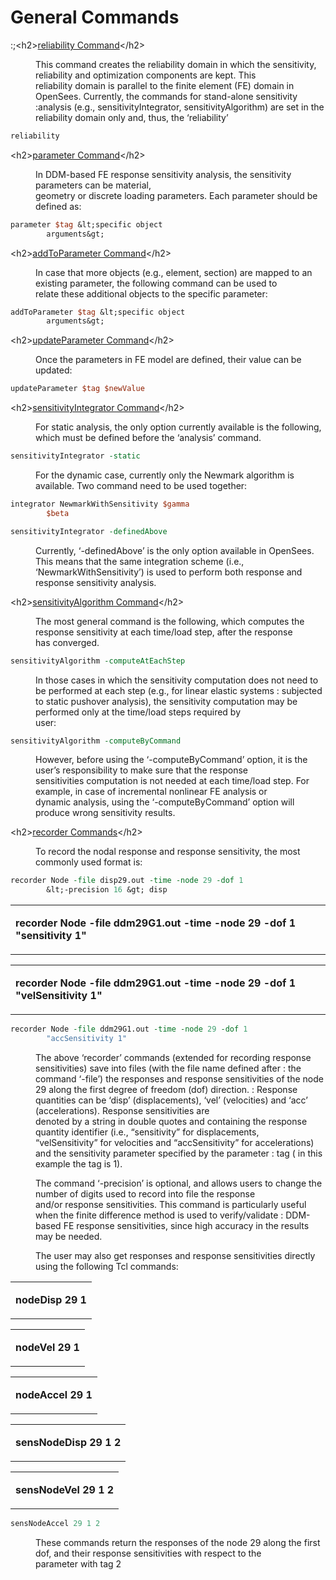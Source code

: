 # General Commands

<p>:;&lt;h2&gt;<a href="reliability_Command"
title="wikilink">reliability Command</a>&lt;/h2&gt;</p>
<dl>
<dt></dt>
<dd>
This command creates the reliability domain in which the sensitivity,
reliability and optimization components are kept. This
</dd>
<dd>
reliability domain is parallel to the finite element (FE) domain in
OpenSees. Currently, the commands for stand-alone sensitivity :analysis
(e.g., sensitivityIntegrator, sensitivityAlgorithm) are set in the
reliability domain only and, thus, the ‘reliability’
</dd>
</dl>

```tcl
reliability
```
<p>&lt;h2&gt;<a href="parameter_Command" title="wikilink">parameter
Command</a>&lt;/h2&gt;</p>
<dl>
<dt></dt>
<dd>
In DDM-based FE response sensitivity analysis, the sensitivity
parameters can be material,
</dd>
<dd>
geometry or discrete loading parameters. Each parameter should be
defined as:
</dd>
</dl>

```tcl
parameter $tag &lt;specific object
        arguments&gt;
```
<p>&lt;h2&gt;<a href="addToParameter_Command"
title="wikilink">addToParameter Command</a>&lt;/h2&gt;</p>
<dl>
<dt></dt>
<dd>
In case that more objects (e.g., element, section) are mapped to an
existing parameter, the following command can be used to
</dd>
<dd>
relate these additional objects to the specific parameter:
</dd>
</dl>

```tcl
addToParameter $tag &lt;specific object
        arguments&gt;
```
<p>&lt;h2&gt;<a href="updateParameter_Command"
title="wikilink">updateParameter Command</a>&lt;/h2&gt;</p>
<dl>
<dt></dt>
<dd>
Once the parameters in FE model are defined, their value can be updated:
</dd>
</dl>

```tcl
updateParameter $tag $newValue
```
<p>&lt;h2&gt;<a href="sensitivityIntegrator_Command"
title="wikilink">sensitivityIntegrator Command</a>&lt;/h2&gt;</p>
<dl>
<dt></dt>
<dd>
For static analysis, the only option currently available is the
following, which must be defined before the ‘analysis’ command.
</dd>
</dl>

```tcl
sensitivityIntegrator -static
```
<dl>
<dt></dt>
<dd>
For the dynamic case, currently only the Newmark algorithm is available.
Two command need to be used together:
</dd>
</dl>

```tcl
integrator NewmarkWithSensitivity $gamma
        $beta
```
<dl>
<dt></dt>
<dd>

</dd>
</dl>

```tcl
sensitivityIntegrator -definedAbove
```
<dl>
<dt></dt>
<dd>
Currently, ‘-definedAbove’ is the only option available in OpenSees.
This means that the same integration scheme (i.e.,
</dd>
<dd>
‘NewmarkWithSensitivity’) is used to perform both response and response
sensitivity analysis.
</dd>
</dl>
<p>&lt;h2&gt;<a href="sensitivityAlgorithm_Command"
title="wikilink">sensitivityAlgorithm Command</a>&lt;/h2&gt;</p>
<dl>
<dt></dt>
<dd>
The most general command is the following, which computes the response
sensitivity at each time/load step, after the response
</dd>
<dd>
has converged.
</dd>
</dl>

```tcl
sensitivityAlgorithm -computeAtEachStep
```
<dl>
<dt></dt>
<dd>
In those cases in which the sensitivity computation does not need to be
performed at each step (e.g., for linear elastic systems : subjected to
static pushover analysis), the sensitivity computation may be performed
only at the time/load steps required by
</dd>
<dd>
user:
</dd>
</dl>

```tcl
sensitivityAlgorithm -computeByCommand
```
<dl>
<dt></dt>
<dd>
However, before using the ‘-computeByCommand’ option, it is the user’s
responsibility to make sure that the response
</dd>
<dd>
sensitivities computation is not needed at each time/load step. For
example, in case of incremental nonlinear FE analysis or
</dd>
<dd>
dynamic analysis, using the ‘-computeByCommand’ option will produce
wrong sensitivity results.
</dd>
</dl>
<p>&lt;h2&gt;<a href="recorder_Commands" title="wikilink">recorder
Commands</a>&lt;/h2&gt;</p>
<dl>
<dt></dt>
<dd>
To record the nodal response and response sensitivity, the most commonly
used format is:
</dd>
</dl>

```tcl
recorder Node -file disp29.out -time -node 29 -dof 1
        &lt;-precision 16 &gt; disp
```

<table>
<tbody>
<tr class="odd">
<td><p><strong>recorder Node -file ddm29G1.out -time -node 29 -dof 1
"sensitivity 1"</strong></p></td>
</tr>
</tbody>
</table>
<table>
<tbody>
<tr class="odd">
<td><p><strong>recorder Node -file ddm29G1.out -time -node 29 -dof 1
"velSensitivity 1"</strong></p></td>
</tr>
</tbody>
</table>

```tcl
recorder Node -file ddm29G1.out -time -node 29 -dof 1
        "accSensitivity 1"
```
<dl>
<dt></dt>
<dd>
The above ‘recorder’ commands (extended for recording response
sensitivities) save into files (with the file name defined after : the
command ‘-file’) the responses and response sensitivities of the node 29
along the first degree of freedom (dof) direction. : Response quantities
can be ‘disp’ (displacements), ‘vel’ (velocities) and ‘acc’
(accelerations). Response sensitivities are
</dd>
<dd>
denoted by a string in double quotes and containing the response
quantity identifier (i.e., “sensitivity” for displacements,
</dd>
<dd>
“velSensitivity” for velocities and “accSensitivity” for accelerations)
and the sensitivity parameter specified by the parameter : tag ( in this
example the tag is 1).
</dd>
</dl>
<dl>
<dt></dt>
<dd>
The command ‘-precision’ is optional, and allows users to change the
number of digits used to record into file the response
</dd>
<dd>
and/or response sensitivities. This command is particularly useful when
the finite difference method is used to verify/validate : DDM-based FE
response sensitivities, since high accuracy in the results may be
needed.
</dd>
</dl>
<dl>
<dt></dt>
<dd>
The user may also get responses and response sensitivities directly
using the following Tcl commands:
</dd>
</dl>
<table>
<tbody>
<tr class="odd">
<td><p><strong>nodeDisp 29 1</strong></p></td>
</tr>
</tbody>
</table>
<table>
<tbody>
<tr class="odd">
<td><p><strong>nodeVel 29 1</strong></p></td>
</tr>
</tbody>
</table>
<table>
<tbody>
<tr class="odd">
<td><p><strong>nodeAccel 29 1</strong></p></td>
</tr>
</tbody>
</table>
<table>
<tbody>
<tr class="odd">
<td><p><strong>sensNodeDisp 29 1 2</strong></p></td>
</tr>
</tbody>
</table>
<table>
<tbody>
<tr class="odd">
<td><p><strong>sensNodeVel 29 1 2</strong></p></td>
</tr>
</tbody>
</table>

```tcl
sensNodeAccel 29 1 2
```
<dl>
<dt></dt>
<dd>
These commands return the responses of the node 29 along the first dof,
and their response sensitivities with respect to the
</dd>
<dd>
parameter with tag 2
</dd>
</dl>
